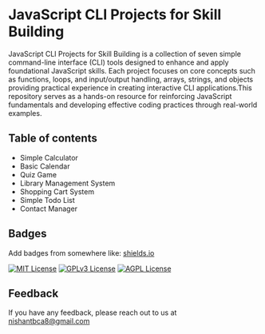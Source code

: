 
# JavaScript CLI Projects for Skill Building

JavaScript CLI Projects for Skill Building is a collection of seven simple command-line interface (CLI) tools designed to enhance and apply foundational JavaScript skills. Each project focuses on core concepts such as functions, loops, and input/output handling, arrays, strings, and objects providing practical experience in creating interactive CLI applications.This repository serves as a hands-on resource for reinforcing JavaScript fundamentals and developing effective coding practices through real-world examples.




## Table of contents
* Simple Calculator
* Basic Calendar
* Quiz Game
* Library Management System
* Shopping Cart System
* Simple Todo List
* Contact Manager
## Badges

Add badges from somewhere like: [shields.io](https://shields.io/)

[![MIT License](https://img.shields.io/badge/License-MIT-green.svg)](https://choosealicense.com/licenses/mit/)
[![GPLv3 License](https://img.shields.io/badge/License-GPL%20v3-yellow.svg)](https://opensource.org/licenses/)
[![AGPL License](https://img.shields.io/badge/license-AGPL-blue.svg)](http://www.gnu.org/licenses/agpl-3.0)


## Feedback

If you have any feedback, please reach out to us at nishantbca8@gmail.com

